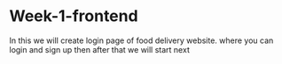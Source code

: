# Week-1-frontend
In this we will create login page of food delivery website. where you can login and sign up then after that we will start next 
